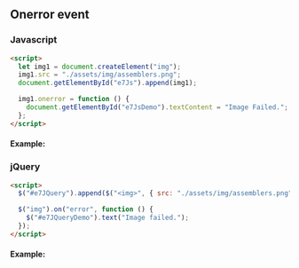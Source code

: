 ## Onerror event

### Javascript

```html
<script>
  let img1 = document.createElement("img");
  img1.src = "./assets/img/assemblers.png";
  document.getElementById("e7Js").append(img1);

  img1.onerror = function () {
    document.getElementById("e7JsDemo").textContent = "Image Failed.";
  };
</script>
```

#### Example:

<div id="e7Js"></div>

<p id="e7JsDemo"></p>

### jQuery

```html
<script>
  $("#e7JQuery").append($("<img>", { src: "./assets/img/assemblers.png" }));

  $("img").on("error", function () {
    $("#e7JQueryDemo").text("Image failed.");
  });
</script>
```

#### Example:

<div id="e7JQuery"></div>

<p id="e7JQueryDemo"></p>
